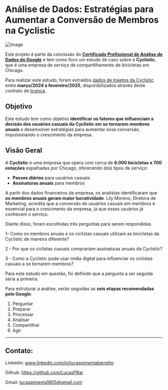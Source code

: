 # Análise de Dados: Estratégias para Aumentar a Conversão de Membros na Cyclistic

![Image](https://github.com/user-attachments/assets/95307c8d-b9ac-4e2f-9a1b-3952c5aba63e)

Este projeto é parte da conclusão do [**Certificado Profissional de Análise de Dados do Google**](https://www.coursera.org/account/accomplishments/specialization/C6VLHUG7QF97) e tem como foco um estudo de caso sobre a **Cyclistic**, que é uma empresa de serviço de compartilhamento de bicicletas em Chicago.  

Para realizar este estudo, foram extraídos [dados de trajetos da Cyclistic](https://divvy-tripdata.s3.amazonaws.com/index.html) entre **março/2024 a fevereiro/2025**, disponibilizados através deste contrato de [licença](https://divvybikes.com/data-license-agreement).  

## Objetivo  

Este estudo tem como objetivo **identificar os fatores que influenciam a decisão dos usuários casuais da Cyclistic em se tornarem membros anuais** e desenvolver estratégias para aumentar essa conversão, impulsionando o crescimento da empresa.  

## Visão Geral  

A **Cyclistic** é uma empresa que opera com cerca de **6.000 bicicletas e 700 estações** espalhadas por Chicago, oferecendo dois tipos de serviço:  

- **Passes diários** para usuários casuais  
- **Assinaturas anuais** para membros  

A partir dos dados financeiros da empresa, os analistas identificaram que **os membros anuais geram maior lucratividade**. Lily Moreno, Diretora de Marketing, acredita que a conversão de usuários casuais em membros é essencial para o crescimento da empresa, já que esses usuários já conhecem o serviço.  

Diante disso, foram escolhidas três perguntas para serem respondidas 

1- Como os membros anuais e os ciclistas casuais utilizam as bicicletas da Cyclistic de maneira diferente?

2 - Por que os ciclistas casuais comprariam assinaturas anuais da Cyclistic?

3 - Como a Cyclistic pode usar mídia digital para influenciar os ciclistas casuais a se tornarem membros?

Para este estudo em questão, foi definido que a pergunta a ser seguida seria a primeira.

Para estruturar a análise, serão seguidas as **seis etapas recomendadas pelo Google**:  

1. Perguntar  
2. Preparar  
3. Processar  
4. Analisar  
5. Compartilhar  
6. Agir  

---

## Contato:

Linkedin: www.linkedin.com/in/lucaspimentabarretto

Github: https://github.com/LucasPBar

Gmail: lucaspimenta1805@gmail.com
